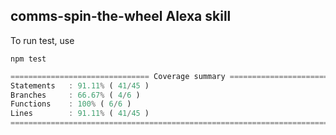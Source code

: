 ## comms-spin-the-wheel Alexa skill

To run test, use 
```
npm test
```

```javascript
=============================== Coverage summary ===============================
Statements   : 91.11% ( 41/45 )
Branches     : 66.67% ( 4/6 )
Functions    : 100% ( 6/6 )
Lines        : 91.11% ( 41/45 )
================================================================================
```